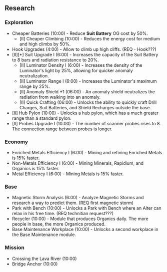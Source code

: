 ## Research

### Exploration
- Cheaper Batteries (10:00) - Reduce __Suit Battery__ OG cost by 50%.
  - [II] Cheaper Climbing (10:00) - Reduces the energy cost for medium and high climbs by 50%.    
- Hook Upgrades (4:00) - Allow to climb up high cliffs. (REQ - Hook???)
- [II][*] Suit Upgrade I (6:00) - Increases the capacity of the Suit Battery to 8 bars and radiation resistance to 20%.
  - [II] Luminator Density I (6:00) - Increases the density of the Luminator's light by 25%, allowing for quicker anomaly neutralization.
  - [II] Luminator Range I (6:00) - Increases the Luminator's maximum range by 25%.
  - [II] Anomaly Shield +1 (06:00) - An anomaly shield neutralizes the radiation from walking into an anomaly.
  - [II] Quick Crafting	(06:00) -	Unlocks the ability to quickly craft Drill Charges, Suit Batteries, and Shield Recharges outside the base. 
- [II] Hub Pylon (10:00) - Unlocks a hub pylon, which has a much greater range than a standard pylon.
- [II] Probes Upgrade I	(10:00) - The number of scanner probes rises to 8. The connection range between probes is longer.

### Economy
- Enriched Metals Efficiency I (6:00) - Mining and refining Enriched Metals is 15% faster.
- Non-Metals Efficiency I (6:00) - Mining Minerals, Rapidium, and Organics is 15% faster.
- Metal Efficiency I (6:00) -	Mining Metals is 15% faster.

### Base
- Magnetic Storm Analysis	(6:00) - Analyze Magnetic Storms and research a way to predict them. (REQ first magnetic storm)
- Park with Bench (10:00) -	Unlocks a Park with Bench where an Alter can relax in his free time. (REQ technitian request???)
- Recycler (10:00) - Module that produces Organics daily. The more people in base, the more Organics produced.
- Base Maintenance Workplace (10:00) - Unlocks a second workplace in the Base Maintenance module.

### Mission
- Crossing the Lava River (10:00)
- Bridge Anchor (10:00)
